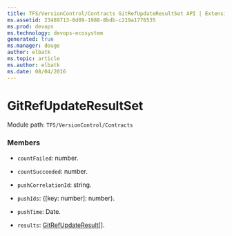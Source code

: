 ```yaml
---
title: TFS/VersionControl/Contracts GitRefUpdateResultSet API | Extensions for Azure DevOps Services
ms.assetid: 23489713-8d09-1988-8bdb-c219a1776535
ms.prod: devops
ms.technology: devops-ecosystem
generated: true
ms.manager: douge
author: elbatk
ms.topic: article
ms.author: elbatk
ms.date: 08/04/2016
---
```


# GitRefUpdateResultSet

Module path: `TFS/VersionControl/Contracts`


### Members

* `countFailed`: number. 

* `countSucceeded`: number. 

* `pushCorrelationId`: string. 

* `pushIds`: {[key: number]: number}. 

* `pushTime`: Date. 

* `results`: [GitRefUpdateResult](../../../TFS/VersionControl/Contracts/GitRefUpdateResult.md)[]. 

